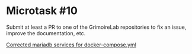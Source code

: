 # Microtask #10

Submit at least a PR to one of the GrimoireLab repositories to fix an issue, improve the documentation, etc.

[Corrected mariadb services for docker-compose.yml](https://github.com/chaoss/grimoirelab-sirmordred/pull/425#issuecomment-599168930)